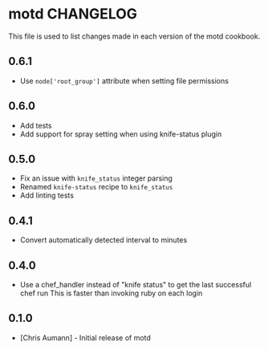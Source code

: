 motd CHANGELOG
=====================

This file is used to list changes made in each version of the motd cookbook.

0.6.1
-----

- Use `node['root_group']` attribute when setting file permissions

0.6.0
-----

- Add tests
- Add support for spray setting when using knife-status plugin

0.5.0
-----

- Fix an issue with `knife_status` integer parsing
- Renamed `knife-status` recipe to `knife_status`
- Add linting tests

0.4.1
-----

- Convert automatically detected interval to minutes

0.4.0
-----

- Use a chef_handler instead of "knife status" to get the last successful chef run
  This is faster than invoking ruby on each login

0.1.0
-----
- [Chris Aumann] - Initial release of motd
